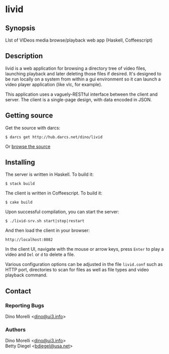 # livid


## Synopsis

LIst of VIDeos media browse/playback web app (Haskell, Coffeescript)


## Description

livid is a web application for browsing a directory tree of
video files, launching playback and later deleting those files if
desired. It's designed to be run locally on a system from within a
gui environment so it can launch a video player application (like
vlc, for example).

This application uses a vaguely-RESTful interface between the client
and server. The client is a single-page design, with data encoded
in JSON.


## Getting source

Get the source with darcs:

    $ darcs get http://hub.darcs.net/dino/livid

Or [browse the source](http://hub.darcs.net/dino/livid)


## Installing

The server is written in Haskell. To build it:

    $ stack build

The client is written in Coffeescript. To build it:

    $ cake build

Upon successful compilation, you can start the server:

    $ ./livid-srv.sh start|stop|restart

And then load the client in your browser:

    http://localhost:8082

In the client UI, navigate with the mouse or arrow keys, press
`Enter` to play a video and `Del` or `d` to delete a file.

Various configuration options can be adjusted in the file
`livid.conf` such as HTTP port, directories to scan for files as
well as file types and video playback command.


## Contact

### Reporting Bugs

Dino Morelli <[dino@ui3.info](mailto:dino@ui3.info)>

### Authors

Dino Morelli <[dino@ui3.info](mailto:dino@ui3.info)>  
Betty Diegel <[bdiegel@usa.net](mailto:bdiegel@usa.net)>
